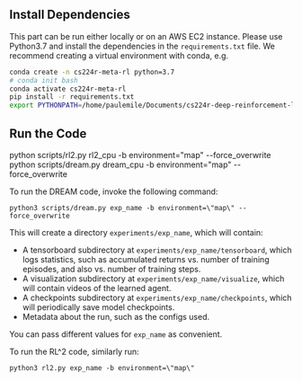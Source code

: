 ## Install Dependencies

This part can be run either locally or on an AWS EC2 instance.
Please use Python3.7 and install the dependencies in the `requirements.txt`
file. We recommend creating a virtual environment with conda, e.g.

```bash
conda create -n cs224r-meta-rl python=3.7
# conda init bash
conda activate cs224r-meta-rl
pip install -r requirements.txt
export PYTHONPATH=/home/paulemile/Documents/cs224r-deep-reinforcement-learning-hw4/hw4/meta_rl
```

## Run the Code

python scripts/rl2.py rl2_cpu -b environment=\"map\" --force_overwrite
python scripts/dream.py dream_cpu -b environment=\"map\" --force_overwrite

To run the DREAM code, invoke the following command:

```
python3 scripts/dream.py exp_name -b environment=\"map\" --force_overwrite
```

This will create a directory `experiments/exp_name`, which will contain:

- A tensorboard subdirectory at `experiments/exp_name/tensorboard`, which logs
  statistics, such as accumulated returns vs. number of training episodes, and
  also vs. number of training steps.
- A visualization subdirectory at `experiments/exp_name/visualize`, which will
  contain videos of the learned agent.
- A checkpoints subdirectory at `experiments/exp_name/checkpoints`, which will
  periodically save model checkpoints.
- Metadata about the run, such as the configs used.

You can pass different values for `exp_name` as convenient.

To run the RL^2 code, similarly run:

```
python3 rl2.py exp_name -b environment=\"map\"
```
